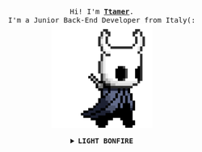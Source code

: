 <p align="center">
  <br>
  <samp>
    Hi! I'm <b><a rel="nofollow noopener noreferrer" target="_blank" href="https://tanx.dev">Ttamer</a></b>.
    <br>I'm a Junior Back-End Developer from Italy(:<br>

</samp>

  <img src="https://raw.githubusercontent.com/TanZng/TanZng/master/assets/hollor_knight3.gif" width="200"/>

</p>


<details align="center">

<summary> <b> <samp> LIGHT BONFIRE </samp></b></summary>
<samp>
 <b><h2 style="color: #fc6203">B O N F I R E &nbsp; L I T !</h2> </b>

<img src="https://raw.githubusercontent.com/TanZng/TanZng/master/assets/bonefire.gif" width="200"/>

<p align="center">
  <br>
  ### 💻 My knowledge: 💻 ###<br>
- GIT<br>
- Java<br>
- MySQL<br>
- Spring Boot<br>
<br>
### 👦 About me: 👦 ###<br>
- I'm 26 years old, living in Lecce, Italy.<br>
- Studying at Develhope bootcamp.<br>
- I love RPG games and doing physical activity.<br>
  <a href="https://www.linkedin.com/in/ajay-singh-khalsa/">
  <img align="center" alt="Ajay's Linkdein" width="22px" src="https://cdn.jsdelivr.net/npm/simple-icons@v3/icons/linkedin.svg" />
</a>


</samp>
</details>
